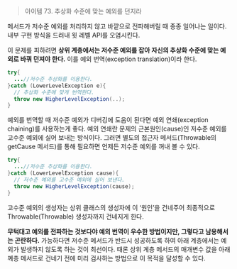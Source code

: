 > 아이템 73. 추상화 수준에 맞는 예외를 던지라

메서드가 저수준 예외를 처리하지 않고 바깥으로 전파해버릴 때 종종 일어나는 일이다. 내부 구현 방식을 드러내 윗 레벨 API를 오염시킨다. 

이 문제를 피하려면 **상위 계층에서는 저수준 예외를 잡아 자신의 추상화 수준에 맞는 예외로 바꿔 던져야 한다.** 이를 예외 번역(exception translation)이라 한다.

```java
try{
  ...//저수준 추상화를 이용한다. 
}catch (LowerLevelException e){
  // 추상화 수준에 맞게 번역한다. 
  throw new HigherLevelException(..);
}
```



예외를 번역할 때 저수준 예외가 디버깅에 도움이 된다면 예외 연쇄(exception chaining)를 사용하는게 좋다. 예외 연쇄란 문제의 근본원인(cause)인 저수준 예외를 고수준 예외에 실어 보내는 방식이다. 그러면 별도의 접근자 메서드(Throwable의 getCause 메서드)를 통해 필요하면 언제든 저수준 예외를 꺼내 볼 수 있다. 



```java
try{
  ...//저수준 추상화를 이용한다. 
}catch (LowerLevelException cause){
  // 저수준 예외를 고수준 예외에 실어 보낸다. 
  throw new HigherLevelException(cause);
}
```

고수준 예외의 생성자는 상위 클래스의 생성자에 이 ‘원인’을 건네주어 최종적으로 Throwable(Throwable) 생성자까지 건네지게 한다. 

**무턱대고 예외를 전파하는 것보다야 예외 번역이 우수한 방법이지만, 그렇다고 남용해서는 곤란하다.** 가능하다면 저수준 메서드가 반드시 성공하도록 하여 아래 계층에서는 예외가 발생하지 않도록 하는 것이 최선이다. 때론 상위 계층 메서드의 매개변수 값을 아래 꼐층 메서드로 건네기 전에 미리 검사하는 방법으로 이 목적을 달성할 수 있다. 